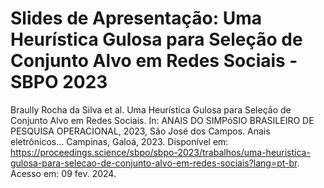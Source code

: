 # Slides de Apresentação: Uma Heurística Gulosa para Seleção de Conjunto Alvo em Redes Sociais - SBPO 2023

Braully Rocha da Silva et al. Uma Heurística Gulosa para Seleção de Conjunto Alvo em Redes Sociais. In: ANAIS DO SIMPóSIO BRASILEIRO DE PESQUISA OPERACIONAL, 2023, São José dos Campos. Anais eletrônicos... Campinas, Galoá, 2023. Disponível em: <https://proceedings.science/sbpo/sbpo-2023/trabalhos/uma-heuristica-gulosa-para-selecao-de-conjunto-alvo-em-redes-sociais?lang=pt-br>. Acesso em: 09 fev. 2024.
